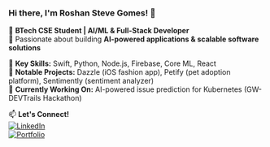 ### Hi there, I'm Roshan Steve Gomes! 👋

🚀 **BTech CSE Student | AI/ML & Full-Stack Developer**  
🎯 Passionate about building **AI-powered applications & scalable software solutions**  

🔹 **Key Skills:** Swift, Python, Node.js, Firebase, Core ML, React  
🔹 **Notable Projects:** Dazzle (iOS fashion app), Petify (pet adoption platform), Sentimently (sentiment analyzer)  
🔹 **Currently Working On:** AI-powered issue prediction for Kubernetes (GW-DEVTrails Hackathon)  

📫 **Let's Connect!**  
[![LinkedIn](https://img.shields.io/badge/LinkedIn-Profile-blue?logo=linkedin)](https://www.linkedin.com/in/roshan-steve-gomes/)  
[![Portfolio](https://img.shields.io/badge/Portfolio-Website-brightgreen)](YOUR_PORTFOLIO_LINK)  
